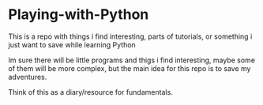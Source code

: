 # Playing-with-Python

This is a repo with things i find interesting, parts of tutorials, or something i just want to save while learning Python

Im sure there will be little programs and thigs i find interesting, maybe some of them will be more complex, but the main idea for this repo is to save my adventures.

Think of this as a diary/resource for fundamentals.
